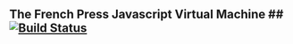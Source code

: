## The French Press Javascript Virtual Machine ## [![Build Status](https://travis-ci.org/rustoscript/french-press.svg)](https://travis-ci.org/rustoscript/french-press)

